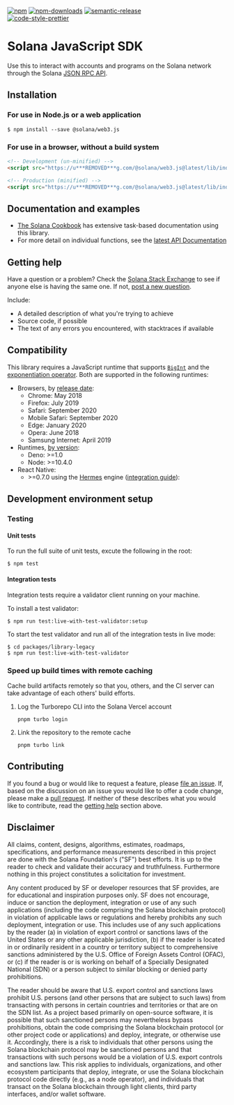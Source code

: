 [![npm][npm-image]][npm-url]
[![npm-downloads][npm-downloads-image]][npm-url]
[![semantic-release][semantic-release-image]][semantic-release-url]
<br />
[![code-style-prettier][code-style-prettier-image]][code-style-prettier-url]

[code-style-prettier-image]: https://img.shields.io/badge/code_style-prettier-ff69b4.svg?style=flat-square
[code-style-prettier-url]: https://github.com/prettier/prettier
[npm-downloads-image]: https://img.shields.io/npm/dm/@solana/web3.js.svg?style=flat
[npm-image]: https://img.shields.io/npm/v/@solana/web3.js.svg?style=flat
[npm-url]: https://www.npmjs.com/package/@solana/web3.js
[semantic-release-image]: https://img.shields.io/badge/%20%20%F0%9F%93%A6%F0%9F%9A%80-semantic--release-e10079.svg
[semantic-release-url]: https://github.com/semantic-release/semantic-release

# Solana JavaScript SDK

Use this to interact with accounts and programs on the Solana network through the Solana [JSON RPC API](https://docs.solana.com/apps/jsonrpc-api).

## Installation

### For use in Node.js or a web application

```
$ npm install --save @solana/web3.js
```

### For use in a browser, without a build system

```html
<!-- Development (un-minified) -->
<script src="https://u***REMOVED***g.com/@solana/web3.js@latest/lib/index.iife.js"></script>

<!-- Production (minified) -->
<script src="https://u***REMOVED***g.com/@solana/web3.js@latest/lib/index.iife.min.js"></script>
```

## Documentation and examples

- [The Solana Cookbook](https://solanacookbook.com/) has extensive task-based documentation using this library.
- For more detail on individual functions, see the [latest API Documentation](https://solana-labs.github.io/solana-web3.js)

## Getting help

Have a question or a problem? Check the [Solana Stack Exchange](https://solana.stackexchange.com) to see if anyone else is having the same one. If not, [post a new question](https://solana.stackexchange.com/questions/ask).

Include:

- A detailed description of what you're trying to achieve
- Source code, if possible
- The text of any errors you encountered, with stacktraces if available

## Compatibility

This library requires a JavaScript runtime that supports [`BigInt`](https://developer.mozilla.org/en-US/docs/Web/JavaScript/Reference/Global_Objects/BigInt) and the [exponentiation operator](https://developer.mozilla.org/en-US/docs/Web/JavaScript/Reference/Operators/Exponentiation). Both are supported in the following runtimes:

- Browsers, by [release date](https://caniuse.com/bigint):
  - Chrome: May 2018
  - Firefox: July 2019
  - Safari: September 2020
  - Mobile Safari: September 2020
  - Edge: January 2020
  - Opera: June 2018
  - Samsung Internet: April 2019
- Runtimes, [by version](https://developer.mozilla.org/en-US/docs/Web/JavaScript/Reference/Global_Objects/BigInt):
  - Deno: >=1.0
  - Node: >=10.4.0
- React Native:
  - \>=0.7.0 using the [Hermes](https://reactnative.dev/blog/2022/07/08/hermes-as-the-default) engine ([integration guide](https://solanacookbook.com/integrations/react-native.html#how-to-use-solana-web3-js-in-a-react-native-app)):

## Development environment setup

### Testing

#### Unit tests

To run the full suite of unit tests, excute the following in the root:

```shell
$ npm test
```

#### Integration tests

Integration tests require a validator client running on your machine.

To install a test validator:

```shell
$ npm run test:live-with-test-validator:setup
```

To start the test validator and run all of the integration tests in live mode:

```shell
$ cd packages/library-legacy
$ npm run test:live-with-test-validator
```

### Speed up build times with remote caching

Cache build artifacts remotely so that you, others, and the CI server can take advantage of each others' build efforts.

1. Log the Turborepo CLI into the Solana Vercel account
   ```shell
   pnpm turbo login
   ```
2. Link the repository to the remote cache
   ```shell
   pnpm turbo link
   ```

## Contributing

If you found a bug or would like to request a feature, please [file an issue](https://github.com/solana-labs/solana-web3.js/issues/new). If, based on the discussion on an issue you would like to offer a code change, please make a [pull request](https://github.com/solana-labs/solana-web3.js/compare). If neither of these describes what you would like to contribute, read the [getting help](#getting-help) section above.

## Disclaimer

All claims, content, designs, algorithms, estimates, roadmaps,
specifications, and performance measurements described in this project
are done with the Solana Foundation's ("SF") best efforts. It is up to
the reader to check and validate their accuracy and truthfulness.
Furthermore nothing in this project constitutes a solicitation for
investment.

Any content produced by SF or developer resources that SF provides, are
for educational and inspiration purposes only. SF does not encourage,
induce or sanction the deployment, integration or use of any such
applications (including the code comprising the Solana blockchain
protocol) in violation of applicable laws or regulations and hereby
prohibits any such deployment, integration or use. This includes use of
any such applications by the reader (a) in violation of export control
or sanctions laws of the United States or any other applicable
jurisdiction, (b) if the reader is located in or ordinarily resident in
a country or territory subject to comprehensive sanctions administered
by the U.S. Office of Foreign Assets Control (OFAC), or (c) if the
reader is or is working on behalf of a Specially Designated National
(SDN) or a person subject to similar blocking or denied party
prohibitions.

The reader should be aware that U.S. export control and sanctions laws
prohibit U.S. persons (and other persons that are subject to such laws)
from transacting with persons in certain countries and territories or
that are on the SDN list. As a project based primarily on open-source
software, it is possible that such sanctioned persons may nevertheless
bypass prohibitions, obtain the code comprising the Solana blockchain
protocol (or other project code or applications) and deploy, integrate,
or otherwise use it. Accordingly, there is a risk to individuals that
other persons using the Solana blockchain protocol may be sanctioned
persons and that transactions with such persons would be a violation of
U.S. export controls and sanctions law. This risk applies to
individuals, organizations, and other ecosystem participants that
deploy, integrate, or use the Solana blockchain protocol code directly
(e.g., as a node operator), and individuals that transact on the Solana
blockchain through light clients, third party interfaces, and/or wallet
software.
